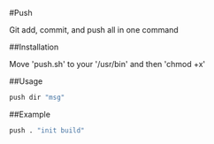 #Push

Git add, commit, and push all in one command

##Installation

Move 'push.sh' to your '/usr/bin' and then 'chmod +x'

##Usage

```sh
push dir "msg"
```

##Example
```sh
push . "init build"
```